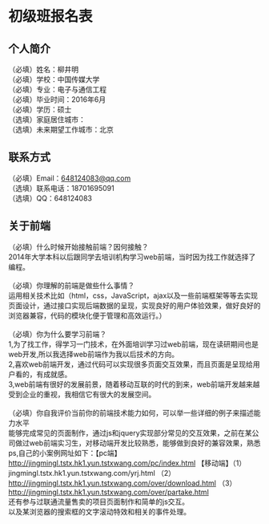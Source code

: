 # 初级班报名表

## 个人简介<br>

（必填）姓名：柳井明<br>
（必填）学校：中国传媒大学<br>
（必填）专业：电子与通信工程<br>
（必填）毕业时间：2016年6月<br>
（必填）学历：硕士<br>
（选填）家庭居住城市：<br>
（选填）未来期望工作城市：北京<br>

## 联系方式<br>

（必填）Email：648124083@qq.com<br>
（选填）联系电话：18701695091<br>
（选填）QQ：648124083<br>

## 关于前端<br>

（必填）什么时候开始接触前端？因何接触？<br>
        2014年大学本科以后跟同学去培训机构学习web前端，当时因为找工作就选择了编程。<br>
<br>（必填）你理解的前端是做些什么事情？<br>
        运用相关技术比如（html，css，JavaScript，ajax以及一些前端框架等等去实现页面设计，通过接口实现后端数据的呈现，实现良好的用户体验效果，做好良好的浏览器兼容，代码的模块化便于管理和高效运行。）<br>
<br>（必填）你为什么要学习前端？<br>
1,为了找工作，得学习一门技术，在外面培训学习过web前端，现在读研期间也是web开发,所以我选择web前端作为我以后技术的方向。<br>2,喜欢web前端开发，通过代码可以实现很多页面交互效果，而且页面是呈现给用户看的，有成就感。<br>
3,web前端有很好的发展前景，随着移动互联的时代的到来，web前端开发越来越受到企业的重视，我相信它有很大的发展空间。<br>
<br>（必填）你自我评价当前你的前端技术能力如何，可以举一些详细的例子来描述能力水平<br>
        能够完成常见的页面制作，通过js和jquery实现部分常见的交互效果，之前在某公司做过web前端实习生，对移动端开发比较熟悉，能够做到良好的兼容效果，熟悉ps,自己的小案例网址如下：【pc端】 http://jingmingl.tstx.hk1.yun.tstxwang.com/pc/index.html
【移动端】（1）jingmingl.tstx.hk1.yun.tstxwang.com/yrj.html   （2）http://jingmingl.tstx.hk1.yun.tstxwang.com/over/download.html （3）http://jingmingl.tstx.hk1.yun.tstxwang.com/over/partake.html   <br> 还有参与过联通流量售卖的项目页面制作和简单的js交互。<br> 以及某浏览器的搜索框的文字滚动特效和相关的事件处理。
